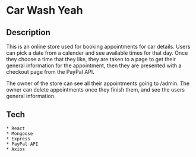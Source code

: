# Car Wash Yeah

## Description

This is an online store used for booking appointments for car details. Users can pick a date from a calender and see available times for that day. Once they choose a time that they like, they are taken to a page to get their general information for the appointment, then they are presented with a checkout page from the PayPal API. 

The owner of the store can see all their appointments going to /admin. The owner can delete appointments once they finish them, and see the users general information.

## Tech

    * React
    * Mongoose
    * Express
    * PayPal API
    * Axios
